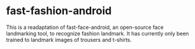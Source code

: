 # fast-fashion-android
This is a readaptation of fast-face-android, an open-source face landmarking tool, to recognize fashion landmark. It has currently only been trained to landmark images of trousers and t-shirts.
